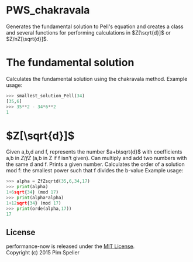 # PWS_chakravala
Generates the fundamental solution to Pell's equation and creates a class and several functions for performing calculations in $Z[\sqrt{d}]$ or $Z/nZ[\sqrt{d}]$.

# The fundamental solution
Calculates the fundamental solution using the chakravala method.
Example usage:
```python
>>> smallest_solution_Pell(34)
[35,6]
>>> 35**2 - 34*6**2
1
```

# $Z[\sqrt{d}]$
Given a,b,d and f, represents the number $a+b\sqrt{d}$ with coefficients a,b in $Z/fZ$ (a,b in Z if f isn't given).
Can multiply and add two numbers with the same d and f.
Prints a given number.
Calculates the order of a solution mod f: the smallest power such that f divides the b-value
Example usage:
```python
>>> alpha = ZfZsqrtd(35,6,34,17)
>>> print(alpha)
1+6sqrt{34} (mod 17)
>>> print(alpha*alpha)
1+12sqrt{34} (mod 17)
>>> print(orde(alpha,17))
17
```


## License

performance-now is released under the [MIT License](http://opensource.org/licenses/MIT).  
Copyright (c) 2015 Pim Spelier
